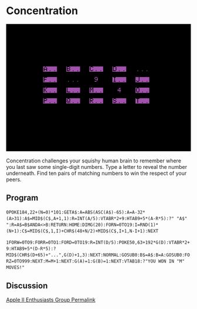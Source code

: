 # Concentration

![image](media/concentration.png "Concentration Screenshot")

Concentration challenges your squishy human brain to remember where you last saw some single-digit numbers. Type a letter to reveal the number underneath. Find ten pairs of matching numbers to win the respect of your peers.

## Program

`0POKE184,22+(N=0)*101:GETA$:A=ABS(ASC(A$)-65):A=A-32*(A>31):A$=MID$(C$,A+1,1):R=INT(A/5):VTABR*2+9:HTAB9+5*(A-R*5):?" "A$" ":R=A$=B$ANDA<>B:RETURN:HOME:DIMG(20):FORN=0TO19:I=RND(1)*(N+1):C$=MID$(C$,1,I)+CHR$(48+N/2)+MID$(C$,I+1,N-I+1):NEXT`

`1FORW=0TO9:FORR=0TO1:FORD=0TO19:R=INT(D/5):POKE50,63+192*G(D):VTABR*2+9:HTAB9+5*(D-R*5):?MID$(CHR$(D+65)+"...",G(D)+1,3):NEXT:NORMAL:GOSUB0:B$=A$:B=A:GOSUB0:FORZ=0TO999:NEXT:M=M+1:NEXT:G(A)=1:G(B)=1:NEXT:VTAB18:?"YOU WON IN "M" MOVES!"`

## Discussion

[Apple II Enthusiasts Group Permalink](https://www.facebook.com/groups/5251478676/posts/10163542209533677/)
